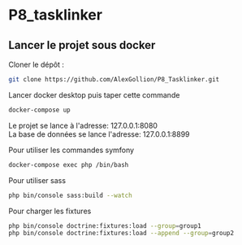# P8_tasklinker

## Lancer le projet sous docker

Cloner le dépôt :

```bash
git clone https://github.com/AlexGollion/P8_Tasklinker.git
```

Lancer docker desktop puis taper cette commande

```bash
docker-compose up
```

Le projet se lance à l'adresse: 127.0.0.1:8080  
La base de données se lance l'adresse: 127.0.0.1:8899

Pour utiliser les commandes symfony

```bash
docker-compose exec php /bin/bash
```

Pour utiliser sass

```bash
php bin/console sass:build --watch
```

Pour charger les fixtures

```bash
php bin/console doctrine:fixtures:load --group=group1
php bin/console doctrine:fixtures:load --append --group=group2
```
